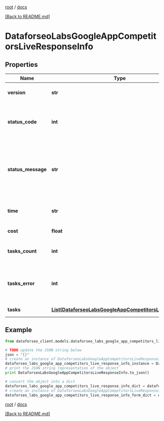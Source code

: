 [root](./../ "root") / [docs](./ "docs")

[[Back to README.md]](./../README.md "[Back to README.md]")

# DataforseoLabsGoogleAppCompetitorsLiveResponseInfo

## Properties

Name | Type | Description | Notes
------------ | ------------- | ------------- | -------------
**version** | **str** | the current version of the API | [optional]
**status_code** | **int** | general status code you can find the full list of the response codes here | [optional]
**status_message** | **str** | general informational message you can find the full list of general informational messages here | [optional]
**time** | **str** | total execution time, seconds | [optional]
**cost** | **float** | total tasks cost, USD | [optional]
**tasks_count** | **int** | the number of tasks in the tasks array | [optional]
**tasks_error** | **int** | the number of tasks in the tasks array returned with an error | [optional]
**tasks** | [**List[DataforseoLabsGoogleAppCompetitorsLiveTaskInfo]**](DataforseoLabsGoogleAppCompetitorsLiveTaskInfo.md) | array of tasks | [optional]

## Example

```python
from dataforseo_client.models.dataforseo_labs_google_app_competitors_live_response_info import DataforseoLabsGoogleAppCompetitorsLiveResponseInfo

# TODO update the JSON string below
json = "{}"
# create an instance of DataforseoLabsGoogleAppCompetitorsLiveResponseInfo from a JSON string
dataforseo_labs_google_app_competitors_live_response_info_instance = DataforseoLabsGoogleAppCompetitorsLiveResponseInfo.from_json(json)
# print the JSON string representation of the object
print DataforseoLabsGoogleAppCompetitorsLiveResponseInfo.to_json()

# convert the object into a dict
dataforseo_labs_google_app_competitors_live_response_info_dict = dataforseo_labs_google_app_competitors_live_response_info_instance.to_dict()
# create an instance of DataforseoLabsGoogleAppCompetitorsLiveResponseInfo from a dict
dataforseo_labs_google_app_competitors_live_response_info_form_dict = dataforseo_labs_google_app_competitors_live_response_info.from_dict(dataforseo_labs_google_app_competitors_live_response_info_dict)
```

  

[root](./../ "root") / [docs](./ "docs")

[[Back to README.md]](./../README.md "[Back to README.md]")